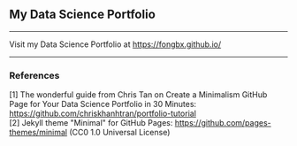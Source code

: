 ## My Data Science Portfolio
___

Visit my Data Science Portfolio at https://fongbx.github.io/
___

### References
[1] The wonderful guide from Chris Tan on Create a Minimalism GitHub Page for Your Data Science Portfolio in 30 Minutes: https://github.com/chriskhanhtran/portfolio-tutorial
<br>[2] Jekyll theme "Minimal" for GitHub Pages: https://github.com/pages-themes/minimal (CC0 1.0 Universal License)
